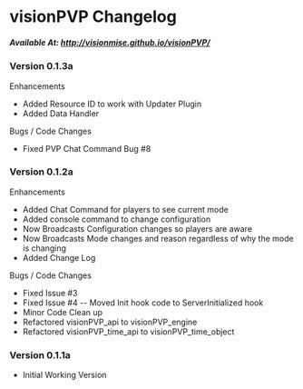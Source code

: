 # visionPVP Changelog
##### Available At: http://visionmise.github.io/visionPVP/

### Version 0.1.3a

Enhancements
- Added Resource ID to work with Updater Plugin
- Added Data Handler 

Bugs / Code Changes
- Fixed PVP Chat Command Bug #8

### Version 0.1.2a

Enhancements
- Added Chat Command for players to see current mode
- Added console command to change configuration
- Now Broadcasts Configuration changes so players are aware
- Now Broadcasts Mode changes and reason regardless of why the mode is changing
- Added Change Log

Bugs / Code Changes
- Fixed Issue #3
- Fixed Issue #4
-- Moved Init hook code to ServerInitialized hook
- Minor Code Clean up
- Refactored visionPVP_api to visionPVP_engine
- Refactored visionPVP_time_api to visionPVP_time_object

### Version 0.1.1a
- Initial Working Version